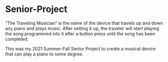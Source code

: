 # Senior-Project

“The Traveling Musician” is the name of the device that travels up and down any piano and plays music. After setting it up, the traveler will start playing the song programmed into it after a
button press until the song has been completed.

This was my 2021 Summer-Fall Senior Project to create a musical device that can play a piano to some degree.

